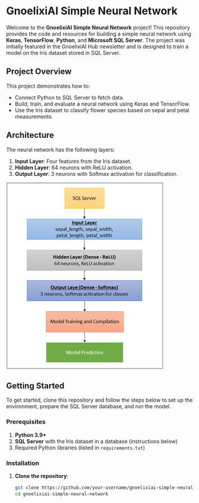 # GnoelixiAI Simple Neural Network

Welcome to the **GnoelixiAI Simple Neural Network** project! This repository provides the code and resources for building a simple neural network using **Keras**, **TensorFlow**, **Python**, and **Microsoft SQL Server**. The project was initially featured in the GnoelixiAI Hub newsletter and is designed to train a model on the Iris dataset stored in SQL Server.

## Project Overview

This project demonstrates how to:
- Connect Python to SQL Server to fetch data.
- Build, train, and evaluate a neural network using Keras and TensorFlow.
- Use the Iris dataset to classify flower species based on sepal and petal measurements.

## Architecture

The neural network has the following layers:
1. **Input Layer**: Four features from the Iris dataset.
2. **Hidden Layer**: 64 neurons with ReLU activation.
3. **Output Layer**: 3 neurons with Softmax activation for classification.

![Network Architecture](GnoelixiAI_NN_Architecture.png)

## Getting Started

To get started, clone this repository and follow the steps below to set up the environment, prepare the SQL Server database, and run the model.

### Prerequisites

1. **Python 3.9+**
2. **SQL Server** with the Iris dataset in a database (instructions below)
3. Required Python libraries (listed in `requirements.txt`)

### Installation

1. **Clone the repository**:
   ```bash
   git clone https://github.com/your-username/gnoelixiai-simple-neural-network.git
   cd gnoelixiai-simple-neural-network
